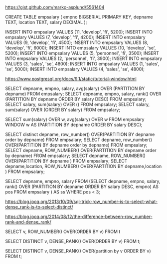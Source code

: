

https://gist.github.com/marko-asplund/5561404

CREATE TABLE empsalary (
  empno BIGSERIAL PRIMARY KEY,
  depname TEXT,
  location TEXT,
  salary DECIMAL
);

INSERT INTO empsalary VALUES (11, 'develop', 'fi', 5200);
INSERT INTO empsalary VALUES (7, 'develop', 'fi', 4200);
INSERT INTO empsalary VALUES (9, 'develop', 'fi', 4500);
INSERT INTO empsalary VALUES (8, 'develop', 'fi', 6000);
INSERT INTO empsalary VALUES (10, 'develop', 'se', 5200);
INSERT INTO empsalary VALUES (5, 'personnel', 'fi', 3500);
INSERT INTO empsalary VALUES (2, 'personnel', 'fi', 3900);
INSERT INTO empsalary VALUES (3, 'sales', 'se', 4800);
INSERT INTO empsalary VALUES (1, 'sales', 'se', 5000);
INSERT INTO empsalary VALUES (4, 'sales', 'se', 4800);

https://www.postgresql.org/docs/9.1/static/tutorial-window.html

SELECT depname, empno, salary, avg(salary) OVER (PARTITION BY depname) FROM empsalary;
SELECT depname, empno, salary, rank() OVER (PARTITION BY depname ORDER BY salary DESC) FROM empsalary;
SELECT salary, sum(salary) OVER () FROM empsalary;
SELECT salary, sum(salary) OVER (ORDER BY salary) FROM empsalary;

SELECT sum(salary) OVER w, avg(salary) OVER w
  FROM empsalary
  WINDOW w AS (PARTITION BY depname ORDER BY salary DESC);


SELECT distinct depname, row_number() OVER(PARTITION BY depname order by depname) FROM empsalary;
SELECT depname, row_number() OVER(PARTITION BY depname order by depname) FROM empsalary;
SELECT depname, ROW_NUMBER() OVER(PARTITION BY depname order by depname) FROM empsalary;
SELECT depname, ROW_NUMBER() OVER(PARTITION BY depname ) FROM empsalary;
SELECT depname,location, ROW_NUMBER() OVER(PARTITION BY depname,location ) FROM empsalary;


SELECT depname, empno, salary
FROM
  (SELECT depname, empno, salary,
          rank() OVER (PARTITION BY depname ORDER BY salary DESC, empno) AS pos
     FROM empsalary
  ) AS ss
WHERE pos < 3;



https://blog.jooq.org/2013/10/09/sql-trick-row_number-is-to-select-what-dense_rank-is-to-select-distinct/


https://blog.jooq.org/2014/08/12/the-difference-between-row_number-rank-and-dense_rank/


SELECT v, ROW_NUMBER() OVER(ORDER BY v)
FROM t

SELECT DISTINCT v, DENSE_RANK() OVER(ORDER BY v)
FROM t;

SELECT DISTINCT v, DENSE_RANK() OVER(partition by v ORDER BY v)
FROM t;

